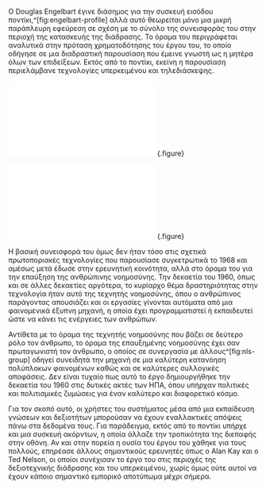 
O Douglas Engelbart έγινε διάσημος για την συσκευή εισόδου ποντίκι,^[fig:engelbart-profile] αλλά αυτό θεωρείται μόνο μια μικρή παράπλευρη εφεύρεση σε σχέση με το σύνολο της συνεισφοράς του στην περιοχή της κατασκευής της διάδρασης. Το όραμα του περιγράφεται αναλυτικά στην πρόταση χρηματοδότησης του έργου του, το οποίο οδήγησε σε μια διαδραστική παρουσίαση που έμεινε γνωστή ως η μητέρα όλων των επιδείξεων. Εκτός από το ποντίκι, εκείνη η παρουσίαση περιελάμβανε τεχνολογίες υπερκειμένου και τηλεδιάσκεψης.

![](engelbart-profile.md){.figure}

![](nls-group.md){.figure}

Η βασική συνεισφορά του όμως δεν ήταν τόσο στις σχετικά πρωτοποριακές τεχνολογίες που παρουσίασε συγκετρωτικά το 1968 και αμέσως μετά έδωσε στην ερευνητική κοινότητα, αλλά στο όραμα του για την επαύξηση της ανθρώπινης νοημοσύνης. Την δεκαετία του 1960, όπως και σε άλλες δεκαετίες αργότερα, το κυρίαρχο θέμα δραστηριότητας στην τεχνολογία ήταν αυτό της τεχνητής νοημοσύνης, όπου ο ανθρώπινος παράγοντας απουσιάζει και οι εργασίες γίνονται αυτόματα από μια φαινομενικά έξυπνη μηχανή, η οποία έχει προγραμματιστεί ή εκπαιδευτεί ώστε να κάνει τις ενέργειες των ανθρώπων.


Αντίθετα με το όραμα της τεχνητής νοημοσύνης που βάζει σε δεύτερο ρόλο τον άνθρωπο, το όραμα της επαυξημένης νοημοσύνης έχει σαν πρωταγωνιστή τον άνθρωπο, ο οποίος σε συνεργασία με άλλους^[fig:nls-group] οδηγεί συνειδητά την μηχανή σε μια καλύτερη κατανόηση πολύπλοκων φαινομένων καθώς και σε καλύτερες συλλογικές αποφάσεις. Δεν είναι τυχαίο πως αυτό το έργο δημιουργήθηκε την δεκαετία του 1960 στις δυτικές ακτές των ΗΠΑ, όπου υπήρχαν πολιτικές και πολιτισμικές ζυμώσεις για έναν καλύτερο και διαφορετικό κόσμο.


Για τον σκοπό αυτό, οι χρήστες του συστήματος μέσα από μια εκπαίδευση γνώσεων και δεξιοτήτων μπορούσαν να έχουν εναλλακτικές απόψεις πάνω στα δεδομένα τους. Για παράδειγμα, εκτός από το ποντίκι υπήρχε και μια συσκευή ακόρντων, η οποία άλλαζε την τροπικότητα της διεπαφής στην οθόνη. Αν και στην πορεία η ουσία του έργου του χάθηκε για τους πολλούς, επηρέασε άλλους σημαντικούς ερευνητές όπως ο Alan Kay και ο Ted Nelson, οι οποίοι συνέχισαν το έργο του στις περιοχές της δεξιοτεχνικής διάδρασης και του υπερκειμένου, χωρίς όμως ούτε αυτοί να έχουν κάποιο σημαντικό εμπορικό αποτύπωμα μέχρι σήμερα.

